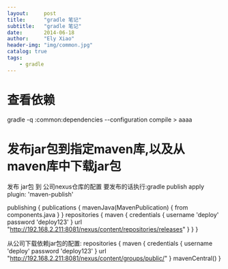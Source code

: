 ```yaml
---
layout:     post
title:      "gradle 笔记"
subtitle:   "gradle 笔记"
date:       2014-06-18
author:     "Ely Xiao"
header-img: "img/common.jpg"
catalog: true
tags:
    - gradle
---
```


# 查看依赖
gradle -q :common:dependencies --configuration compile > aaaa

# 发布jar包到指定maven库,以及从maven库中下载jar包
发布 jar包 到 公司nexus仓库的配置  要发布的话执行:gradle publish
apply plugin: 'maven-publish'

publishing {
    publications {
        mavenJava(MavenPublication) {
            from components.java
        }
    }
    repositories {
        maven {
            credentials {
                username 'deploy'
                password 'deploy123'
            }
            url "http://192.168.2.211:8081/nexus/content/repositories/releases"
        }
    }
}

从公司下载依赖jar包的配置:
repositories {
    maven {
        credentials {
            username 'deploy'
            password 'deploy123'
        }
        url "http://192.168.2.211:8081/nexus/content/groups/public/"
    }
    mavenCentral()
}

